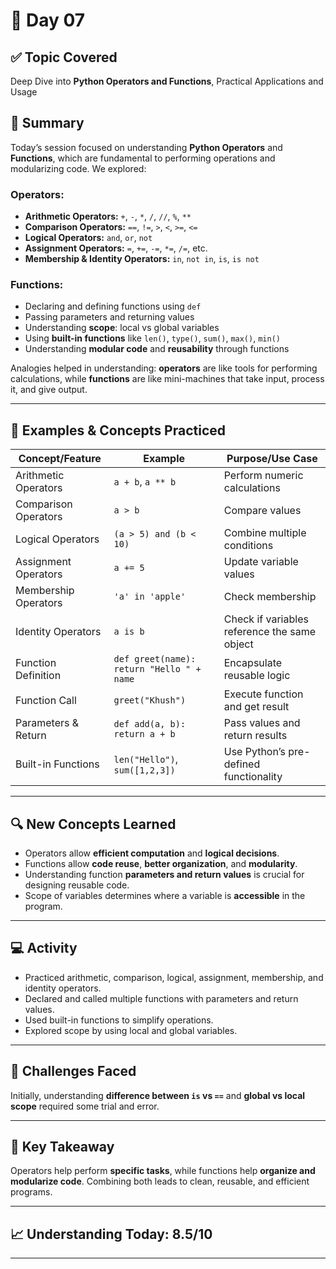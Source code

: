 # 📘 Day 07  

## ✅ Topic Covered
Deep Dive into **Python Operators and Functions**, Practical Applications and Usage  

## 🧠 Summary
Today’s session focused on understanding **Python Operators** and **Functions**, which are fundamental to performing operations and modularizing code. We explored:

### Operators:
- **Arithmetic Operators:** `+`, `-`, `*`, `/`, `//`, `%`, `**`  
- **Comparison Operators:** `==`, `!=`, `>`, `<`, `>=`, `<=`  
- **Logical Operators:** `and`, `or`, `not`  
- **Assignment Operators:** `=`, `+=`, `-=`, `*=`, `/=`, etc.  
- **Membership & Identity Operators:** `in`, `not in`, `is`, `is not`  

### Functions:
- Declaring and defining functions using `def`  
- Passing parameters and returning values  
- Understanding **scope**: local vs global variables  
- Using **built-in functions** like `len()`, `type()`, `sum()`, `max()`, `min()`  
- Understanding **modular code** and **reusability** through functions  

Analogies helped in understanding: **operators** are like tools for performing calculations, while **functions** are like mini-machines that take input, process it, and give output.  

---

## 🧪 Examples & Concepts Practiced

| Concept/Feature         | Example                                  | Purpose/Use Case                             |
|------------------------|------------------------------------------|---------------------------------------------|
| Arithmetic Operators     | `a + b`, `a ** b`                        | Perform numeric calculations                 |
| Comparison Operators     | `a > b`                                  | Compare values                               |
| Logical Operators        | `(a > 5) and (b < 10)`                   | Combine multiple conditions                  |
| Assignment Operators     | `a += 5`                                 | Update variable values                        |
| Membership Operators     | `'a' in 'apple'`                         | Check membership                              |
| Identity Operators       | `a is b`                                 | Check if variables reference the same object |
| Function Definition      | `def greet(name): return "Hello " + name`| Encapsulate reusable logic                   |
| Function Call            | `greet("Khush")`                          | Execute function and get result             |
| Parameters & Return      | `def add(a, b): return a + b`            | Pass values and return results              |
| Built-in Functions       | `len("Hello")`, `sum([1,2,3])`          | Use Python’s pre-defined functionality      |

---

## 🔍 New Concepts Learned
- Operators allow **efficient computation** and **logical decisions**.  
- Functions allow **code reuse**, **better organization**, and **modularity**.  
- Understanding function **parameters and return values** is crucial for designing reusable code.  
- Scope of variables determines where a variable is **accessible** in the program.  

---

## 💻 Activity
- Practiced arithmetic, comparison, logical, assignment, membership, and identity operators.  
- Declared and called multiple functions with parameters and return values.  
- Used built-in functions to simplify operations.  
- Explored scope by using local and global variables.  

---

## 🤔 Challenges Faced
Initially, understanding **difference between `is` vs `==`** and **global vs local scope** required some trial and error.  

---

## 🎯 Key Takeaway
Operators help perform **specific tasks**, while functions help **organize and modularize code**. Combining both leads to clean, reusable, and efficient programs.  

---

## 📈 Understanding Today: 8.5/10  

---


